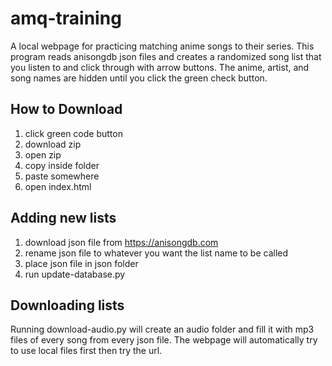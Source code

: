 # amq-training

A local webpage for practicing matching anime songs to their series. This program reads anisongdb json files and creates a randomized song list that you listen to and click through with arrow buttons. The anime, artist, and song names are hidden until you click the green check button.

## How to Download
1. click green code button
2. download zip
3. open zip
4. copy inside folder
5. paste somewhere
6. open index.html

## Adding new lists
1. download json file from https://anisongdb.com
2. rename json file to whatever you want the list name to be called
3. place json file in json folder
4. run update-database.py

## Downloading lists
Running download-audio.py will create an audio folder and fill it with mp3 files of every song from every json file. The webpage will automatically try to use local files first then try the url.
